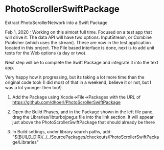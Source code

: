 # PhotoScrollerSwiftPackage
Extract PhotoScrollerNetwork into a Swift Package

Feb 1, 2020 : Working on this almost full time. Focused on a test app that will drive it.
  The data API will have two options: InputStream, or Combine Publisher (which uses the stream).
  These are now in the test application located in this project. The File based interface is done, 
  next is to add unit tests for the Web options (a day or two).
  
  Next step will be to complete the Swift Package and integrate it into the text app.
  
  Very happy how it progressing, but its taking a lot more time than the original code took (I did most 
  of that in a weekend, believe it or not, but I was a lot younger then too!)



1) Add the Package using Xcode->File->Packages with the URL of https://github.com/dhoerl/PhotoScrollerSwiftPackage

2) Open the Build Phases, and in the Package shown in the left file pane, drag the Libraries/libturbojpeg.a file into the link
   section. It will appear just above the PhotoScrollerSwiftPackage that should already be there

3) In Build settings, under library search paths, add:
   "$(BUILD_DIR)/../../SourcePackages/checkouts/PhotoScrollerSwiftPackage/Libraries"

